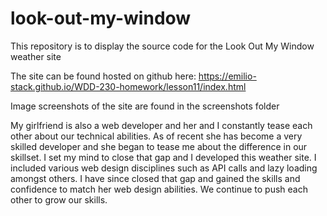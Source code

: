 # look-out-my-window
This repository is to display the source code for the Look Out My Window weather site

The site can be found hosted on github here: https://emilio-stack.github.io/WDD-230-homework/lesson11/index.html

Image screenshots of the site are found in the screenshots folder

My girlfriend is also a web developer and her and I constantly tease each other about our technical abilities. As of recent she has become a very skilled developer and she began to tease me about the difference in our skillset. I set my mind to close that gap and I developed this weather site. I included various web design disciplines such as API calls and lazy loading amongst others. I have since closed that gap and gained the skills and confidence to match her web design abilities. We continue to push each other to grow our skills. 
